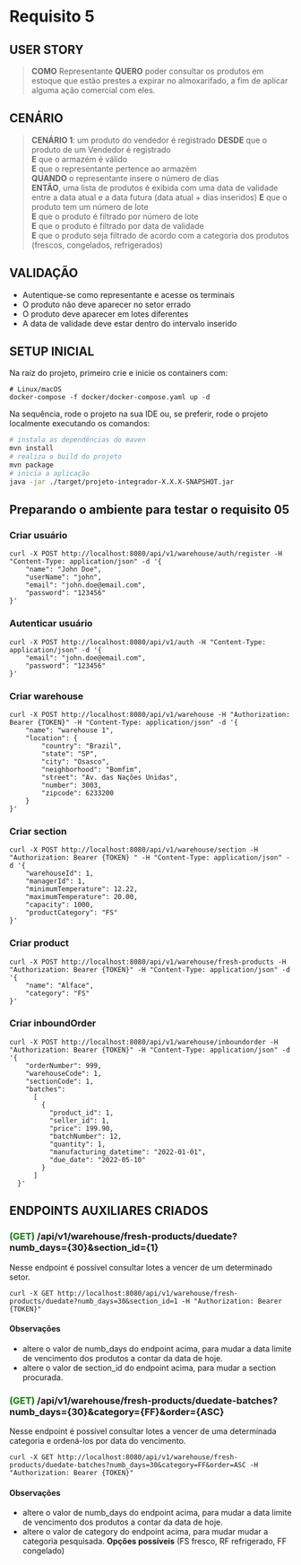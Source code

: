 # Requisito 5

## USER STORY

> **COMO** Representante **QUERO** poder consultar os produtos em estoque que estão prestes a expirar no almoxarifado, a fim de aplicar alguma ação comercial com eles.
## CENÁRIO

> **CENÁRIO 1**: um produto do vendedor é registrado
> **DESDE** que o produto de um Vendedor é registrado  
> **E** que o armazém é válido  
> **E** que o representante pertence ao armazém  
> **QUANDO** o representante insere o número de dias  
> **ENTÃO**, uma lista de produtos é exibida com uma data de validade entre a data atual e a data futura (data atual + dias inseridos)
> **E** que o produto tem um número de lote  
> **E** que o produto é filtrado por número de lote  
> **E** que o produto é filtrado por data de validade  
> **E** que o produto seja filtrado de acordo com a categoria dos produtos (frescos, congelados, refrigerados)
## VALIDAÇÃO

- Autentique-se como representante e acesse os terminais
- O produto não deve aparecer no setor errado
- O produto deve aparecer em lotes diferentes
- A data de validade deve estar dentro do intervalo inserido

## SETUP INICIAL
Na raíz do projeto, primeiro crie e inicie os containers com:
```shell  
# Linux/macOS
docker-compose -f docker/docker-compose.yaml up -d
```

Na sequência, rode o projeto na sua IDE ou, se preferir, rode o projeto localmente executando os comandos:
```bash  
# instala as dependências do maven  
mvn install
# realiza o build do projeto  
mvn package  
# inicia a aplicação  
java -jar ./target/projeto-integrador-X.X.X-SNAPSHOT.jar  
```  
## Preparando o ambiente para testar o requisito 05
### Criar usuário
```shell  
curl -X POST http://localhost:8080/api/v1/warehouse/auth/register -H "Content-Type: application/json" -d '{
	"name": "John Doe",
	"userName": "john",
	"email": "john.doe@email.com",
	"password": "123456" 
}'
```

### Autenticar usuário
```shell  
curl -X POST http://localhost:8080/api/v1/auth -H "Content-Type: application/json" -d '{
	"email": "john.doe@email.com",
	"password": "123456"
}'  
```  

### Criar warehouse
```shell
curl -X POST http://localhost:8080/api/v1/warehouse -H "Authorization: Bearer {TOKEN}" -H "Content-Type: application/json" -d '{
	"name": "warehouse 1",
	"location": { 
		"country": "Brazil",
		"state": "SP",
		"city": "Osasco",
		"neighborhood": "Bomfim",
		"street": "Av. das Nações Unidas",
		"number": 3003, 
		"zipcode": 6233200
	}
}'
```

### Criar section
```shell
curl -X POST http://localhost:8080/api/v1/warehouse/section -H "Authorization: Bearer {TOKEN} " -H "Content-Type: application/json" -d '{
	"warehouseId": 1,
	"managerId": 1,
	"minimumTemperature": 12.22,
	"maximumTemperature": 20.00,
	"capacity": 1000,
	"productCategory": "FS"
}'
```

### Criar product
```shell
curl -X POST http://localhost:8080/api/v1/warehouse/fresh-products -H "Authorization: Bearer {TOKEN}" -H "Content-Type: application/json" -d '{
	"name": "Alface",
	"category": "FS" 
}'
```
### Criar inboundOrder
```shell
curl -X POST http://localhost:8080/api/v1/warehouse/inboundorder -H "Authorization: Bearer {TOKEN}" -H "Content-Type: application/json" -d '{
	"orderNumber": 999,
	"warehouseCode": 1,
	"sectionCode": 1,
	"batches": 
	  [
	    {  
		  "product_id": 1,  
		  "seller_id": 1,  
		  "price": 199.90,  
		  "batchNumber": 12,  
		  "quantity": 1,  
		  "manufacturing_datetime": "2022-01-01",  
		  "due_date": "2022-05-10"  
		}  
	  ]
  }'
```
## ENDPOINTS AUXILIARES CRIADOS

### <span style="color:green">(GET)</span> /api/v1/warehouse/fresh-products/duedate?numb_days={30}&section_id={1}
Nesse endpoint é possível consultar lotes a vencer de um determinado setor.

 ```shell  
curl -X GET http://localhost:8080/api/v1/warehouse/fresh-products/duedate?numb_days=30&section_id=1 -H "Authorization: Bearer {TOKEN}"
``` 

#### Observações
- altere o valor de numb_days do endpoint acima, para mudar a data limite de vencimento dos produtos a contar da data de hoje.
- altere o valor de section_id do endpoint acima, para mudar a section procurada.

### <span style="color:green">(GET)</span> /api/v1/warehouse/fresh-products/duedate-batches?numb_days={30}&category={FF}&order={ASC}

Nesse endpoint é possível consultar lotes a vencer de uma determinada categoria e ordená-los por data do vencimento.

 ```shell  
curl -X GET http://localhost:8080/api/v1/warehouse/fresh-products/duedate-batches?numb_days=30&category=FF&order=ASC -H "Authorization: Bearer {TOKEN}"
``` 

#### Observações
- altere o valor de numb_days do endpoint acima, para mudar a data limite de vencimento dos produtos a contar da data de hoje.
- altere o valor de category do endpoint acima, para mudar  mudar a categoria pesquisada. **Opções possíveis** (FS fresco, RF refrigerado, FF congelado)